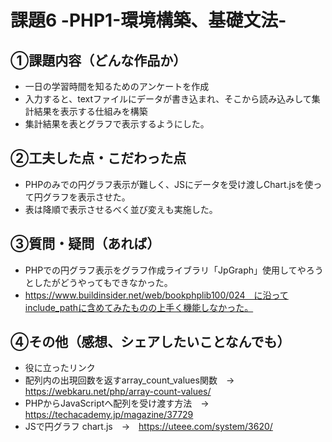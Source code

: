 # 課題6 -PHP1-環境構築、基礎文法-

## ①課題内容（どんな作品か）
- 一日の学習時間を知るためのアンケートを作成
- 入力すると、textファイルにデータが書き込まれ、そこから読み込みして集計結果を表示する仕組みを構築
- 集計結果を表とグラフで表示するようにした。

## ②工夫した点・こだわった点
- PHPのみでの円グラフ表示が難しく、JSにデータを受け渡しChart.jsを使って円グラフを表示させた。
- 表は降順で表示させるべく並び変えも実施した。

## ③質問・疑問（あれば）
- PHPでの円グラフ表示をグラフ作成ライブラリ「JpGraph」使用してやろうとしたがどうやってもできなかった。
- https://www.buildinsider.net/web/bookphplib100/024　に沿ってinclude_pathに含めてみたものの上手く機能しなかった。

## ④その他（感想、シェアしたいことなんでも）
- 役に立ったリンク
- 配列内の出現回数を返すarray_count_values関数　→　https://webkaru.net/php/array-count-values/
- PHPからJavaScriptへ配列を受け渡す方法　→　https://techacademy.jp/magazine/37729
- JSで円グラフ chart.js　→　https://uteee.com/system/3620/
